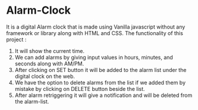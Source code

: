 # Alarm-Clock
It is a digital Alarm clock that is made using Vanilla javascript without any framework or library along with HTML and CSS.
The functionality of this project :
  1. It will show the current time.
  2. We can add alarms by giving input values in hours, minutes, and seconds along with AM/PM.
  3. After clicking on SET button it will be added to the alarm list under the digital clock on the web.
  4. We have the option to delete alarms from the list if we added them by mistake by clicking on DELETE button beside the list.
  5. After alarm retriggering it will give a notification and will be deleted from the alarm-list.
